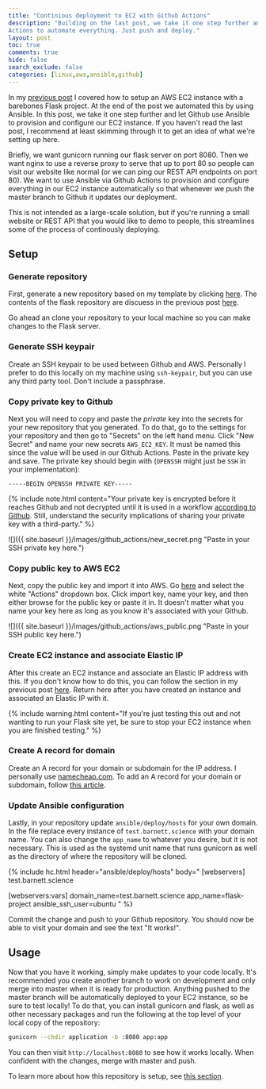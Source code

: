 ```yaml
---
title: "Continious deployment to EC2 with Github Actions"
description: "Building on the last post, we take it one step further and use Github
Actions to automate everything. Just push and deploy."
layout: post
toc: true
comments: true
hide: false
search_exclude: false
categories: [linux,aws,ansible,github]
---
```


In my [previous
post](https://barnett.science/linux/aws/ansible/2020/05/28/ansible-flask.html) I covered
how to setup an AWS EC2 instance with a barebones Flask project. At the end of the post
we automated this by using Ansible. In this post, we take it one step further and let
Github use Ansible to provision and configure our EC2 instance. If you haven't read the
last post, I recommend at least skimming through it to get an idea of what we're setting
up here.

Briefly, we want gunicorn running our flask server on port 8080. Then we want nginx to
use a reverse proxy to serve that up to port 80 so people can visit our website like
normal (or we can ping our REST API endpoints on port 80). We want to use Ansible via
Github Actions to provision and configure everything in our EC2 instance automatically
so that whenever we push the master branch to Github it updates our deployment.

This is not intended as a large-scale solution, but if you're running a small website or
REST API that you would like to demo to people, this streamlines some of the process of
continously deploying.

## Setup

### Generate repository

First, generate a new repository based on my template by clicking
[here](https://github.com/wesbarnett/flask-project/generate). The contents of the flask
repository are discuess in the previous post
[here](https://barnett.science/linux/aws/ansible/2020/05/28/ansible-flask.html#flask-project-setup).

Go ahead an clone your repository to your local machine so you can make changes to the
Flask server.

### Generate SSH keypair

Create an SSH keypair to be used between Github and AWS. Personally I prefer to do this
locally on my machine using `ssh-keypair`, but you can use any third party tool. Don't
include a passphrase.

### Copy private key to Github

Next you will need to copy and paste the *private* key into the secrets for your new
repository that you generated. To do that, go to the settings for your repository and
then go to "Secrets" on the left hand menu. Click "New Secret" and name your new secrets
`AWS_EC2_KEY`. It must be named this since the value will be used in our Github Actions.
Paste in the private key and save. The private key should begin with (`OPENSSH` might
just be `SSH` in your implementation):

```
-----BEGIN OPENSSH PRIVATE KEY-----
```

{% include note.html content="Your private key is encrypted before it reaches Github and
not decrypted until it is used in a workflow <a
href='https://help.github.com/en/actions/configuring-and-managing-workflows/creating-and-storing-encrypted-secrets'>according
to Github</a>. Still, understand the security implications of sharing your private key
with a third-party."
%}

![]({{ site.baseurl }}/images/github_actions/new_secret.png "Paste in your SSH
private key here.")

### Copy public key to AWS EC2

Next, copy the public key and import it into AWS. Go
[here](https://console.aws.amazon.com/ec2/#KeyPairs:) and select the white "Actions"
dropdown box. Click import key, name your key, and then either browse for the public key
or paste it in. It doesn't matter what you name your key here as long as you know it's
associated with your Github.

![]({{ site.baseurl }}/images/github_actions/aws_public.png "Paste in your SSH
public key here.")

### Create EC2 instance and associate Elastic IP

After this create an EC2 instance and associate an Elastic IP address with this. If you
don't know how to do this, you can follow the section in my previous post
[here](https://barnett.science/linux/aws/ansible/2020/05/28/ansible-flask.html#aws-setup).
Return here after you have created an instance and associated an Elastic IP with it.

{% include warning.html content="If you're just testing this out and not wanting to run
your Flask site yet, be sure to stop your EC2 instance when you are finished testing."
%}

### Create A record for domain

Create an A record for your domain or subdomain for the IP address. I personally use
[namecheap.com](https://namecheap.com). To add an A record for your domain or subdomain,
follow [this
article](https://www.namecheap.com/support/knowledgebase/article.aspx/319/2237/how-can-i-set-up-an-a-address-record-for-my-domain).

### Update Ansible configuration

Lastly, in your repository update `ansible/deploy/hosts` for your own domain. In the
file replace every instance of `test.barnett.science` with your domain name. You can
also change the `app_name` to whatever you desire, but it is not necessary. This is used
as the systemd unit name that runs gunicorn as well as the directory of where the
repository will be cloned.

{% include hc.html header="ansible/deploy/hosts" body="
[webservers]
test.barnett.science

[webservers:vars]
domain_name=test.barnett.science
app_name=flask-project
ansible_ssh_user=ubuntu
" %}

Commit the change and push to your Github repository. You should now be able to visit
your domain and see the text "It works!".

## Usage

Now that you have it working, simply make updates to your code locally. It's recommended
you create another branch to work on development and only merge into master when it is
ready for production. Anything pushed to the master branch will be automatically
deployed to your EC2 instance, so be sure to test locally! To do that, you can install
gunicorn and flask, as well as other necessary packages and run the following at the top
level of your local copy of the repository:

```bash
gunicorn --chdir application -b :8080 app:app
```

You can then visit `http://localhost:8080` to see how it works locally. When confident
with the changes, merge with master and push.

To learn more about how this repository is setup, see [this
section](https://barnett.science/linux/aws/ansible/2020/05/28/ansible-flask.html#flask-project-setup).
